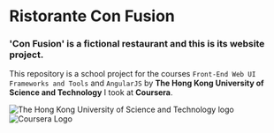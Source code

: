 # Ristorante Con Fusion

### 'Con Fusion' is a fictional restaurant and this is its website project.

This repository is a school project for the courses `Front-End Web UI Frameworks and Tools` and `AngularJS` by **The Hong Kong University of Science and Technology** I took at **Coursera**.

![The Hong Kong University of Science and Technology logo](http://www.gsom.spbu.ru/images/faculty/hkust.gif)
![Coursera Logo](http://wwwhere.io/img/thumbs/coursera.jpg)
